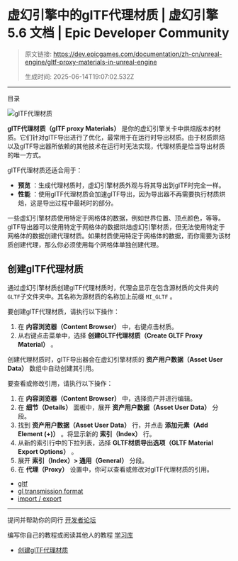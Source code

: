 # 虚幻引擎中的glTF代理材质 | 虚幻引擎 5.6 文档 | Epic Developer Community

> 原文链接: https://dev.epicgames.com/documentation/zh-cn/unreal-engine/gltf-proxy-materials-in-unreal-engine
> 
> 生成时间: 2025-06-14T19:07:02.532Z

---

目录

![glTF代理材质](https://dev.epicgames.com/community/api/documentation/image/135f6065-fd59-46e4-9d5e-adf2b976417d?resizing_type=fill&width=1920&height=335)

**glTF代理材质（glTF proxy Materials）** 是你的虚幻引擎关卡中烘焙版本的材质。它们针对glTF导出进行了优化，最常用于在运行时导出材质。由于材质烘焙以及glTF导出器所依赖的其他技术在运行时无法实现，代理材质是恰当导出材质的唯一方式。

glTF代理材质还适合用于：

-   **预览** ：生成代理材质时，虚幻引擎材质外观与将其导出到glTF时完全一样。
-   **性能** ：使用glTF代理材质会加速glTF导出，因为导出器不再需要执行材质烘焙，这是导出过程中最耗时的部分。

一些虚幻引擎材质使用特定于网格体的数据，例如世界位置、顶点颜色，等等。glTF导出器可以使用特定于网格体的数据烘焙虚幻引擎材质，但无法使用特定于网格体的数据创建代理材质。如果材质使用特定于网格体的数据，而你需要为该材质创建代理，那么你必须使用每个网格体单独创建代理。

## 创建glTF代理材质

通过虚幻引擎材质创建glTF代理材质时，代理会显示在包含源材质的文件夹的 `GLTF`子文件夹中。其名称为源材质的名称加上前缀 `MI_GLTF` 。

要创建glTF代理材质，请执行以下操作：

1.  在 **内容浏览器（Content Browser）** 中，右键点击材质。
2.  从右键点击菜单中，选择 **创建GLTF代理材质（Create GLTF Proxy Material）** 。

创建代理材质时，glTF导出器会在虚幻引擎材质的 **资产用户数据（Asset User Data）** 数组中自动创建其引用。

要查看或修改引用，请执行以下操作：

1.  在 **内容浏览器（Content Browser）** 中，选择资产并进行编辑。
2.  在 **细节（Details）** 面板中，展开 **资产用户数据（Asset User Data）** 分段。
3.  找到 **资产用户数据（Asset User Data）** 行，并点击 **添加元素（Add Element (+)）** 。将显示新的 **索引（Index）** 行。
4.  从新的索引行中的下拉列表，选择 **GLTF材质导出选项（GLTF Material Export Options）** 。
5.  展开 **索引（Index）> 通用（General）** 分段。
6.  在 **代理（Proxy）** 设置中，你可以查看或修改对glTF代理材质的引用。

-   [gltf](https://dev.epicgames.com/community/search?query=gltf)
-   [gl transmission format](https://dev.epicgames.com/community/search?query=gl%20transmission%20format)
-   [import / export](https://dev.epicgames.com/community/search?query=import%20%2F%20export)

* * *

提问并帮助你的同行 [开发者论坛](https://forums.unrealengine.com/categories?tag=unreal-engine)

编写你自己的教程或阅读其他人的教程 [学习库](https://dev.epicgames.com/community/unreal-engine/learning)

-   [创建glTF代理材质](/documentation/zh-cn/unreal-engine/gltf-proxy-materials-in-unreal-engine#%E5%88%9B%E5%BB%BAgltf%E4%BB%A3%E7%90%86%E6%9D%90%E8%B4%A8)